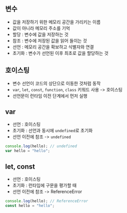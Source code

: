 ## 변수

- 값을 저장하기 위한 메모리 공간을 가리키는 이름
- 값이 아니라 메모리 주소를 기억
- 할당 : 변수에 값을 저장하는 것
- 참조 : 변수에 저장된 값을 읽어 들이는 것
- 선언 : 메모리 공간을 확보하고 식별자와 연결
- 초기화 : 변수가 선언된 이후 최초로 값을 할당하는 것

## 호이스팅

- 변수 선언이 코드의 상단으로 이동한 것처럼 동작
- `var`, `let`, `const`, `function`, `class` 키워드 사용 -> 호이스팅
- 선언문이 런타임 이전 단계에서 먼저 실행

## var

- 선언 : 호이스팅
- 초기화 : 선언과 동시에 `undefined`로 초기화
- 선언 이전에 참조 -> `undefined`

```javascript
console.log(hello); // undefined
var hello = "hello";
```

## let, const

- 선언 : 호이스팅
- 초기화 : 런타임에 구문을 평가할 때
- 선언 이전에 참조 -> ReferenceError

```javascript
console.log(hello); // ReferenceError
const hello = "hello";
```
